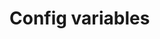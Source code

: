 <!--
author:   Sebastian Zug

email:    sebastian.zug@informatik.tu-freiberg.de

version:  0.0.1
icon: https://upload.wikimedia.org/wikipedia/commons/d/de/Logo_TU_Bergakademie_Freiberg.svg
comment:  Try to write a short comment about
          your course, multiline is also okay.

@config.semester: `Sommersemester 2023`
@config.university: `Technische Universität Freiberg`

-->

# Config variables


